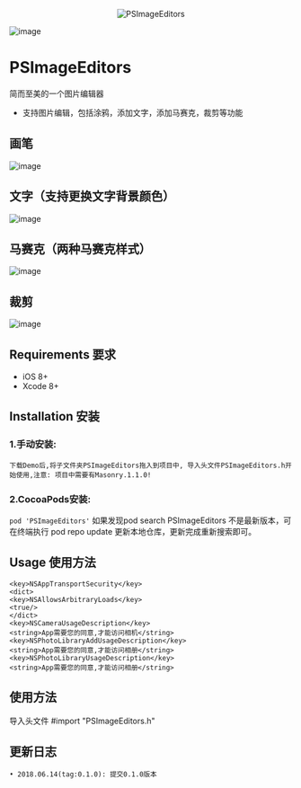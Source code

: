 <p align="center" >
  <img src="https://github.com/paintingStyle/PSImageEditors/blob/master/Screenshot/logo.png" alt="PSImageEditors" title="PSImageEditors">
</p>



![image](https://raw.github.com/PSImageEditors/PSImageEditors/Screenshot/logo.png)

# PSImageEditors
简而至美的一个图片编辑器
- 支持图片编辑，包括涂鸦，添加文字，添加马赛克，裁剪等功能

## 画笔
![image](https://github.com/paintingStyle/PSImageEditors/blob/master/Screenshot/1.jpg)

## 文字（支持更换文字背景颜色）
![image](https://github.com/paintingStyle/PSImageEditors/blob/master/Screenshot/2.jpg)

## 马赛克（两种马赛克样式）
![image](https://github.com/paintingStyle/PSImageEditors/blob/master/Screenshot/3.jpg)

## 裁剪
![image](https://github.com/paintingStyle/PSImageEditors/blob/master/Screenshot/4.jpg)

## Requirements 要求
* iOS 8+
* Xcode 8+

## Installation 安装
### 1.手动安装:
`下载Demo后,将子文件夹PSImageEditors拖入到项目中, 导入头文件PSImageEditors.h开始使用,注意: 项目中需要有Masonry.1.1.0!`
### 2.CocoaPods安装:
`pod 'PSImageEditors'`
如果发现pod search PSImageEditors 不是最新版本，可在终端执行 pod repo update 更新本地仓库，更新完成重新搜索即可。

## Usage 使用方法

````
<key>NSAppTransportSecurity</key>
<dict>
<key>NSAllowsArbitraryLoads</key>
<true/>
</dict>
<key>NSCameraUsageDescription</key>
<string>App需要您的同意,才能访问相机</string>
<key>NSPhotoLibraryAddUsageDescription</key>
<string>App需要您的同意,才能访问相册</string>
<key>NSPhotoLibraryUsageDescription</key>
<string>App需要您的同意,才能访问相册</string>
````

## 使用方法

导入头文件 #import "PSImageEditors.h"

## 更新日志
```
• 2018.06.14(tag:0.1.0): 提交0.1.0版本
```
